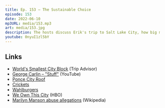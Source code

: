 ```yaml
---
title: Ep. 153 – The Sustainable Choice
episode: 153
date: 2022-06-10
mp3URL: media/153.mp3
art: media/153.jpg
description: The hosts discuss Erik's trip to Salt Lake City, how big must a city block be, Dennis suggests way to scam hotel points, Erik heads to Atlanta and enjoys another conference there, with wings and open bars, where he learned of "smash burger" technology, some HBO shows, people abused by Marilyn Manson, and the new Top Gun.
youtube: 0nyuI1zl5bY
---
```


## Links

- [World's Smallest City Block](https://www.tripadvisor.com/Attraction_Review-g30488-d3348765-Reviews-World_s_Smallest_City_Block-Dothan_Alabama.html) (Trip Advisor)
- [George Carlin – "Stuff"](https://www.youtube.com/watch?v=4x_QkGPCL18) (YouTube)
- [Ponce City Roof](https://poncecityroof.com)
- [Crickets](http://jrcrickets.com/)
- [Wahlburgers](https://wahlburgers.com)
- [We Own This City](https://wahlburgers.com) (HBO)
- [Marilyn Manson abuse allegations](https://en.wikipedia.org/wiki/Evan_Rachel_Wood#Marilyn_Manson_abuse_allegations,_Phoenix_Act) (Wikipedia)
